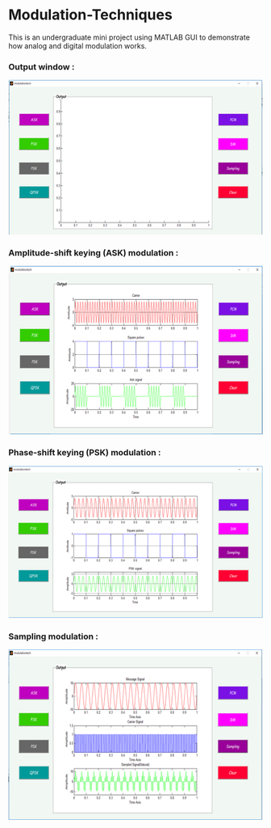 # Modulation-Techniques
This is an undergraduate mini project using MATLAB GUI to demonstrate how analog and digital modulation works.


### Output window :
![](https://github.com/Shismohammad/Modulation-Techniques/blob/main/images/modulation.png)


### Amplitude-shift keying (ASK) modulation :
![](https://github.com/Shismohammad/Modulation-Techniques/blob/main/images/modulation1.png)


### Phase-shift keying (PSK) modulation :
![](https://github.com/Shismohammad/Modulation-Techniques/blob/main/images/modulation3.png)



### Sampling modulation :
![](https://github.com/Shismohammad/Modulation-Techniques/blob/main/images/modulation2.png)
